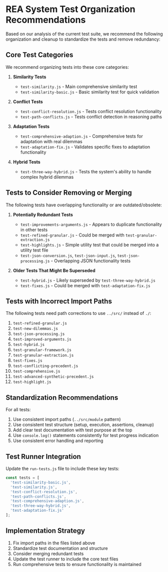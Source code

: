 # REA System Test Organization Recommendations

Based on our analysis of the current test suite, we recommend the following organization and cleanup to standardize the tests and remove redundancy:

## Core Test Categories

We recommend organizing tests into these core categories:

1. **Similarity Tests**
   - `test-similarity.js` - Main comprehensive similarity test
   - `test-similarity-basic.js` - Basic similarity test for quick validation

2. **Conflict Tests**
   - `test-conflict-resolution.js` - Tests conflict resolution functionality
   - `test-path-conflicts.js` - Tests conflict detection in reasoning paths

3. **Adaptation Tests**
   - `test-comprehensive-adaption.js` - Comprehensive tests for adaptation with real dilemmas
   - `test-adaptation-fix.js` - Validates specific fixes to adaptation functionality

4. **Hybrid Tests**
   - `test-three-way-hybrid.js` - Tests the system's ability to handle complex hybrid dilemmas

## Tests to Consider Removing or Merging

The following tests have overlapping functionality or are outdated/obsolete:

1. **Potentially Redundant Tests**
   - `test-improvements-arguments.js` - Appears to duplicate functionality in other tests
   - `test-refined-granular.js` - Could be merged with `test-granular-extraction.js`
   - `test-highlights.js` - Simple utility test that could be merged into a utility test file
   - `test-json-conversion.js`, `test-json-input.js`, `test-json-processing.js` - Overlapping JSON functionality tests

2. **Older Tests That Might Be Superseded**
   - `test-hybrid.js` - Likely superseded by `test-three-way-hybrid.js`
   - `test-fixes.js` - Could be merged with `test-adaptation-fix.js`

## Tests with Incorrect Import Paths

The following tests need path corrections to use `../src/` instead of `./`:

1. `test-refined-granular.js`
2. `test-new-dilemmas.js`
3. `test-json-processing.js`
4. `test-improved-arguments.js`
5. `test-hybrid.js`
6. `test-granular-framework.js`
7. `test-granular-extraction.js`
8. `test-fixes.js`
9. `test-conflicting-precedent.js`
10. `test-comprehensive.js`
11. `test-advanced-synthetic-precedent.js`
12. `test-highlight.js`

## Standardization Recommendations

For all tests:

1. Use consistent import paths (`../src/module` pattern)
2. Use consistent test structure (setup, execution, assertions, cleanup)
3. Add clear test documentation with test purpose at the top
4. Use `console.log()` statements consistently for test progress indication
5. Use consistent error handling and reporting

## Test Runner Integration

Update the `run-tests.js` file to include these key tests:

```javascript
const tests = [
  'test-similarity-basic.js',
  'test-similarity.js',
  'test-conflict-resolution.js',
  'test-path-conflicts.js',
  'test-comprehensive-adaption.js',
  'test-three-way-hybrid.js',
  'test-adaptation-fix.js'
];
```

## Implementation Strategy

1. Fix import paths in the files listed above
2. Standardize test documentation and structure 
3. Consider merging redundant tests
4. Update the test runner to include the core test files
5. Run comprehensive tests to ensure functionality is maintained 
